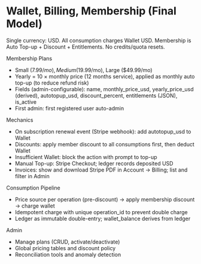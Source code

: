 # Wallet, Billing, Membership (Final Model)

Single currency: USD. All consumption charges Wallet USD. Membership is Auto Top-up + Discount + Entitlements. No credits/quota resets.

Membership Plans
- Small ($7.99/mo), Medium ($19.99/mo), Large ($49.99/mo)
- Yearly = 10 × monthly price (12 months service), applied as monthly auto top-up (to reduce refund risk)
- Fields (admin-configurable): name, monthly_price_usd, yearly_price_usd (derived), autotopup_usd, discount_percent, entitlements (JSON), is_active
- First admin: first registered user auto-admin

Mechanics
- On subscription renewal event (Stripe webhook): add autotopup_usd to Wallet
- Discounts: apply member discount to all consumptions first, then deduct Wallet
- Insufficient Wallet: block the action with prompt to top-up
- Manual Top-up: Stripe Checkout; ledger records deposited USD
- Invoices: show and download Stripe PDF in Account → Billing; list and filter in Admin

Consumption Pipeline
- Price source per operation (pre-discount) → apply membership discount → charge wallet
- Idempotent charge with unique operation_id to prevent double charge
- Ledger as immutable double-entry; wallet_balance derives from ledger

Admin
- Manage plans (CRUD, activate/deactivate)
- Global pricing tables and discount policy
- Reconciliation tools and anomaly detection

